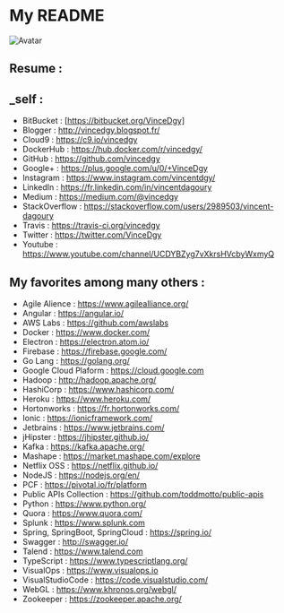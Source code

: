 # My README

![Avatar](https://avatars2.githubusercontent.com/u/6301908?v=3&s=300)


## Resume :

## _self :

- BitBucket : [https://bitbucket.org/VinceDgy]
- Blogger : http://vincedgy.blogspot.fr/
- Cloud9 : https://c9.io/vincedgy
- DockerHub : https://hub.docker.com/r/vincedgy/
- GitHub : https://github.com/vincedgy
- Google+ : https://plus.google.com/u/0/+VinceDgy
- Instagram : https://www.instagram.com/vincentdgy/
- LinkedIn : https://fr.linkedin.com/in/vincentdagoury
- Medium : https://medium.com/@vincedgy
- StackOverflow : https://stackoverflow.com/users/2989503/vincent-dagoury
- Travis : https://travis-ci.org/vincedgy
- Twitter : https://twitter.com/VinceDgy
- Youtube : https://www.youtube.com/channel/UCDYBZyg7vXkrsHVcbyWxmyQ

## My favorites among many others :

- Agile Alience : https://www.agilealliance.org/
- Angular : https://angular.io/
- AWS Labs : https://github.com/awslabs
- Docker : https://www.docker.com/
- Electron : https://electron.atom.io/
- Firebase : https://firebase.google.com/
- Go Lang : https://golang.org/
- Google Cloud Plaform : https://cloud.google.com
- Hadoop : http://hadoop.apache.org/
- HashiCorp : https://www.hashicorp.com/
- Heroku : https://www.heroku.com/
- Hortonworks : https://fr.hortonworks.com/
- Ionic : https://ionicframework.com/
- Jetbrains : https://www.jetbrains.com/
- jHipster : https://jhipster.github.io/
- Kafka : https://kafka.apache.org/
- Mashape : https://market.mashape.com/explore
- Netflix OSS : https://netflix.github.io/
- NodeJS : https://nodejs.org/en/
- PCF : https://pivotal.io/fr/platform
- Public APIs Collection : https://github.com/toddmotto/public-apis
- Python : https://www.python.org/
- Quora : https://www.quora.com/
- Splunk : https://www.splunk.com
- Spring, SpringBoot, SpringCloud : https://spring.io/
- Swagger : http://swagger.io/
- Talend : https://www.talend.com
- TypeScript : https://www.typescriptlang.org/
- VisualOps : https://www.visualops.io
- VisualStudioCode : https://code.visualstudio.com/
- WebGL : https://www.khronos.org/webgl/
- Zookeeper : https://zookeeper.apache.org/
